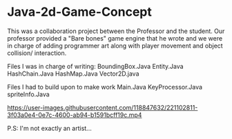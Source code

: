 # Java-2d-Game-Concept

This was a collaboration project between the Professor and the student.
Our professor provided a "Bare bones" game engine that he wrote and we were in charge of adding programmer art 
along with player movement and object collision/ interaction.

Files I was in charge of writing:
  BoundingBox.Java
  Entity.Java
  HashChain.Java
  HashMap.Java
  Vector2D.java
  
  
Files I had to build upon to make work
  Main.Java
  KeyProcessor.Java
  spriteInfo.Java




https://user-images.githubusercontent.com/118847632/221102811-3f03a0e4-0e7c-4600-ab94-b1591bcff19c.mp4


P.S: I'm not exactly an artist...
